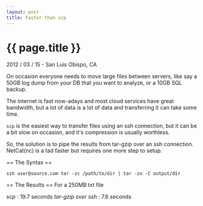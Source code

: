 ```yaml
---
layout: post
title: Faster than scp
---
```


{{ page.title }}
================

<p class="meta">2012 / 03 / 15 - San Luis Obispo, CA</p>

On occasion everyone needs to move large files between servers, like say a 50GB
log dump from your DB that you want to analyze, or a 10GB SQL backup.

The internet is fast now-adays and most cloud services have great bandwidth,
but a lot of data is a lot of data and transferring it can take some time.

`scp` is the easiest way to transfer files using an ssh connection, but it can
be a bit slow on occasion, and it's compression is usually worthless.

So, the solution is to pipe the results from tar-gzip over an ssh connection.
NetCat(nc) is a tad faster but requires one more step to setup.

== The Syntax ==

    ssh user@source.com tar -zc /path/to/dir | tar -zx -C output/dir

== The Results ==
For a 250MB txt file

*scp* : 19.7 seconds
*tar-gzip over ssh* : 7.6 seconds


